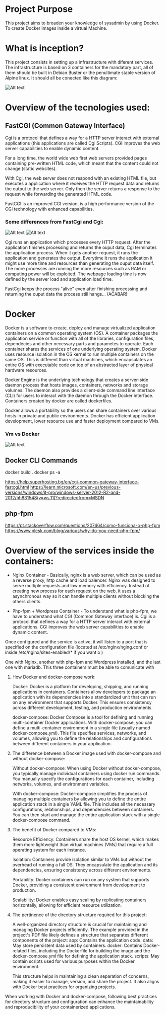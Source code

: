 # Project Purpose

This project aims to broaden your knowledge of sysadmin by using Docker. To create Docker images inside a virtual Machine.

# What is inception?

This project consists in setting up a infrastructure with diferent services. The infrastructure is based on 3 containers for the mandatory part, all of them should be built in Debian Buster or the penultimate stable version of Alpine linux. It should all be conected like this diagram:

![Alt text](ReadmeImgs/ProjectDiagram.png?raw=true "Project Diagram")

# Overview of the tecnologies used:

## FastCGI (Common Gateway Interface)
<!-- https://help.superhosting.bg/en/cgi-common-gateway-interface-fastcgi.html -->
Cgi is a protocol that defines a way for a HTTP server interact with external applications (this applications are called Cgi Scripts). CGI improves the web server capabilities to enable dynamic content.

For a long time, the world wide web first web servers provided pages containing pre-written HTML code, which meant that the content could not change (static websites).

With Cgi, the web server does not respond with an existing HTML file, but executes a application where it receives the HTTP request data and returns the output to the web server. Only then the server returns a response to the request while forwarding the generated HTML code.

FastCGI is an improved CGI version, is a high performance version of the CGI technology with enhanced capabilities.

### Some differences from FastCgi and Cgi:

![Alt text](ReadmeImgs/cgi.webp?raw=true "Cgi Description") ![Alt text](ReadmeImgs/Fastcgi.webp?raw=true "FastCgi Description")


Cgi runs an application which processes every HTTP request. After the application finishes processing and returns the ouput data, Cgi terminates the application process. When it gets another request, it runs the application and generates the output.
Everytime it runs the application it might use more time and resources than generating the ouput data itself.
The more processes are running the more resources such as RAM or computing power will be exploited. The webpage loading time is now defined by the server load and application load time.

FastCgi keeps the process "alive" even after finishing processing and returning the ouput data the process still hangs... (ACABAR)


# Docker 

Docker is a software to create, deploy and manage virtualized application containers on a common operating system (OS). A container packages the application service or function with all of the libraries, configuration files, dependecies and other necessary parts and parametes to operate. Each container shares the services of one underlying operating system.
Docker uses resource isolation in the OS kernel to run multiple containers on the same OS. This is different than virtual machines, which encapsulates an entire OS with executable code on top of an abstracted layer of physical hardware resources.

Docker Engine is the underlying technology that creates a server-side daemon process that hosts images, containers, networks and storage volumes.
The daemon also provides a client-side command line interface (CLI) for users to interact with the daemon through the Docker interface. Containers created by docker are called dockerfiles.

Docker allows a portability so the users can share containers over various hosts in private and public environments. Docker has efficient application development, lower resource use and faster deployment compared to VMs.

### Vm vs Docker

![Alt text](ReadmeImgs/vm_versus_docker.jpg?raw=true "Cgi Description")

## Docker CLI Commands 

docker build .
docker ps -a

https://help.superhosting.bg/en/cgi-common-gateway-interface-fastcgi.html
https://learn.microsoft.com/en-us/previous-versions/windows/it-pro/windows-server-2012-R2-and-2012/hh831548(v=ws.11)?redirectedfrom=MSDN

## php-fpm
https://pt.stackoverflow.com/questions/207464/como-funciona-o-php-fpm
https://www.plesk.com/blog/various/why-do-you-need-php-fpm/

# Overview of the services inside the containers:

* Nginx Container - Basically, nginx is a web server, which can be used as a reverse proxy, http cache and load balencer. Nginx was designed to serve multiple requests and low memory with efficiency. Instead of creating new process for each request on the web, it uses a asynchronous way so it can handle multiple clients without blocking the others clients.

* Php-fpm + Wordpress Container - To understand what is php-fpm, we have to understand what CGI (Common Gateway interface) is. Cgi is a protocol that defines a way for a HTTP server interact with external applications. CGI improves the web server capabilities to enable dynamic content. 


Once configured and the service is active, it will listen to a port that is specified on the configuration file (located at /etc/nginx/nging.conf or inside /etc/nginx/sites-enabled/* if you want o )

One with Nginx, another with php-fpm and Wordpress installed, and the last one with mariadb. This three containers must be able to comunicate with 



1. How Docker and docker-compose work:

    Docker: Docker is a platform for developing, shipping, and running applications in containers. Containers allow developers to package an application with its dependencies into a standardized unit that can run on any environment that supports Docker. This ensures consistency across different development, testing, and production environments.

    docker-compose: Docker Compose is a tool for defining and running multi-container Docker applications. With docker-compose, you can define a multi-container environment in a single file (usually named docker-compose.yml). This file specifies services, networks, and volumes, allowing you to define the relationships and configurations between different containers in your application.

2. The difference between a Docker image used with docker-compose and without docker-compose:

    Without docker-compose: When using Docker without docker-compose, you typically manage individual containers using docker run commands. You manually specify the configurations for each container, including networks, volumes, and environment variables.

    With docker-compose: Docker-compose simplifies the process of managing multiple containers by allowing you to define the entire application stack in a single YAML file. This includes all the necessary configurations, relationships, and dependencies between containers. You can then start and manage the entire application stack with a single docker-compose command.

3. The benefit of Docker compared to VMs:

    Resource Efficiency: Containers share the host OS kernel, which makes them more lightweight than virtual machines (VMs) that require a full operating system for each instance.

    Isolation: Containers provide isolation similar to VMs but without the overhead of running a full OS. They encapsulate the application and its dependencies, ensuring consistency across different environments.

    Portability: Docker containers can run on any system that supports Docker, providing a consistent environment from development to production.

    Scalability: Docker enables easy scaling by replicating containers horizontally, allowing for efficient resource utilization.

4. The pertinence of the directory structure required for this project:

    A well-organized directory structure is crucial for maintaining and managing Docker projects efficiently. The example provided in the project's PDF file likely defines a structure that separates different components of the project:
        app: Contains the application code.
        data: May store persistent data used by containers.
        docker: Contains Docker-related files, including the Dockerfile for building the image and the docker-compose.yml file for defining the application stack.
        scripts: May contain scripts used for various purposes within the Docker environment.

    This structure helps in maintaining a clean separation of concerns, making it easier to manage, version, and share the project. It also aligns with Docker best practices for organizing projects.

When working with Docker and docker-compose, following best practices for directory structure and configuration can enhance the maintainability and reproducibility of your containerized applications.